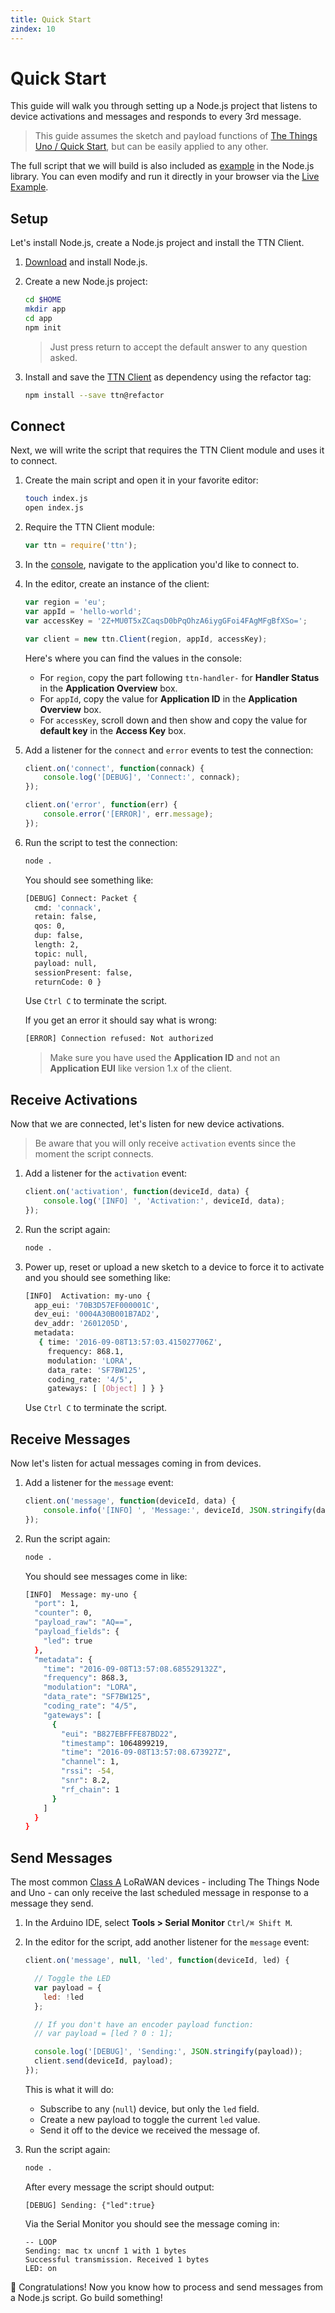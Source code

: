 ```yaml
---
title: Quick Start
zindex: 10
---
```


# Quick Start

This guide will walk you through setting up a Node.js project that listens to device activations and messages and responds to every 3rd message.

> This guide assumes the sketch and payload functions of [The Things Uno / Quick Start](/uno/#quick-start), but can be easily applied to any other.

The full script that we will build is also included as [example](https://github.com/TheThingsNetwork/node-app-lib/blob/master/src/example.js) in the Node.js library. You can even modify and run it directly in your browser via the [Live Example](#live-example).

## Setup
Let's install Node.js, create a Node.js project and install the TTN Client.

1.  [Download](https://nodejs.org/en/download/) and install Node.js.
2.  Create a new Node.js project:

    ```bash
    cd $HOME
    mkdir app
    cd app
    npm init
    ```

    > Just press return to accept the default answer to any question asked.

3.  Install and save the [TTN Client](https://www.npmjs.com/package/ttn) as dependency using the refactor tag:

    ```bash
    npm install --save ttn@refactor
    ```

## Connect
Next, we will write the script that requires the TTN Client module and uses it to connect.

1.  Create the main script and open it in your favorite editor:

    ```bash
    touch index.js
    open index.js
    ```

2.  Require the TTN Client module:

    ```js
    var ttn = require('ttn');
    ```

3.  In the [console](https://preview.console.thethingsnetwork.org/applications), navigate to the application you'd like to connect to.

5.  In the editor, create an instance of the client:

    ```js 
    var region = 'eu';
    var appId = 'hello-world';
    var accessKey = '2Z+MU0T5xZCaqsD0bPqOhzA6iygGFoi4FAgMFgBfXSo=';
    
    var client = new ttn.Client(region, appId, accessKey);
    ```

    Here's where you can find the values in the console:
    
    * For `region`, copy the part following `ttn-handler-` for **Handler Status** in the **Application Overview** box.
    * For `appId`, copy the value for **Application ID** in the **Application Overview** box.
    * For `accessKey`, scroll down and then show and copy the value for **default key** in the **Access Key** box.

6.  Add a listener for the `connect` and `error` events to test the connection:

    ```js 
    client.on('connect', function(connack) {
        console.log('[DEBUG]', 'Connect:', connack);
    });
    
    client.on('error', function(err) {
        console.error('[ERROR]', err.message);
    });
    ```
 
7.  Run the script to test the connection:

    ```bash
    node .
    ```

    You should see something like:

    ```bash
    [DEBUG] Connect: Packet {
      cmd: 'connack',
      retain: false,
      qos: 0,
      dup: false,
      length: 2,
      topic: null,
      payload: null,
      sessionPresent: false,
      returnCode: 0 }
    ```

    Use `Ctrl C` to terminate the script.

    If you get an error it should say what is wrong:

    ```bash
    [ERROR] Connection refused: Not authorized
    ```

    > Make sure you have used the **Application ID** and not an **Application EUI** like version 1.x of the client.

## Receive Activations
Now that we are connected, let's listen for new device activations.

> Be aware that you will only receive `activation` events since the moment the script connects.

1.  Add a listener for the `activation` event:

    ```js
    client.on('activation', function(deviceId, data) {
        console.log('[INFO] ', 'Activation:', deviceId, data);
    });
    ```

2.  Run the script again:

    ```bash
    node .
    ```

3.  Power up, reset or upload a new sketch to a device to force it to activate and you should see something like:

    ```bash
    [INFO]  Activation: my-uno {
      app_eui: '70B3D57EF000001C',
      dev_eui: '0004A30B001B7AD2',
      dev_addr: '2601205D',
      metadata:
       { time: '2016-09-08T13:57:03.415027706Z',
         frequency: 868.1,
         modulation: 'LORA',
         data_rate: 'SF7BW125',
         coding_rate: '4/5',
         gateways: [ [Object] ] } }
    ```

    Use `Ctrl C` to terminate the script.    

## Receive Messages
Now let's listen for actual messages coming in from devices.

1.  Add a listener for the `message` event:

    ```js
    client.on('message', function(deviceId, data) {
        console.info('[INFO] ', 'Message:', deviceId, JSON.stringify(data, null, 2));
    });
    ```

2.  Run the script again:

    ```bash
    node .
    ```

    You should see messages come in like:

    ```bash
    [INFO]  Message: my-uno {
      "port": 1,
      "counter": 0,
      "payload_raw": "AQ==",
      "payload_fields": {
        "led": true
      },
      "metadata": {
        "time": "2016-09-08T13:57:08.685529132Z",
        "frequency": 868.3,
        "modulation": "LORA",
        "data_rate": "SF7BW125",
        "coding_rate": "4/5",
        "gateways": [
          {
            "eui": "B827EBFFFE87BD22",
            "timestamp": 1064899219,
            "time": "2016-09-08T13:57:08.673927Z",
            "channel": 1,
            "rssi": -54,
            "snr": 8.2,
            "rf_chain": 1
          }
        ]
      }
    }
    ```

## Send Messages
The most common [Class A](https://www.lora-alliance.org/What-Is-LoRa/Technology) LoRaWAN devices - including The Things Node and Uno - can only receive the last scheduled message in response to a message they send.

1.  In the Arduino IDE, select **Tools > Serial Monitor** `Ctrl/⌘ Shift M`.

2.  In the editor for the script, add another listener for the `message` event:

    ```js
    client.on('message', null, 'led', function(deviceId, led) {
    
      // Toggle the LED
      var payload = {
        led: !led
      };
    
      // If you don't have an encoder payload function:
      // var payload = [led ? 0 : 1];
    
      console.log('[DEBUG]', 'Sending:', JSON.stringify(payload));
      client.send(deviceId, payload);
    });
    ```
    
    This is what it will do:
    
    * Subscribe to any (`null`) device, but only the `led` field.
    * Create a new payload to toggle the current `led` value.
    * Send it off to the device we received the message of.

4.  Run the script again:

    ```bash
    node .
    ```

    After every message the script should output:

    ```
    [DEBUG] Sending: {"led":true}
    ```

    Via the Serial Monitor you should see the message coming in:

    ```
    -- LOOP
    Sending: mac tx uncnf 1 with 1 bytes
    Successful transmission. Received 1 bytes
    LED: on
    ```

🎉 Congratulations! Now you know how to process and send messages from a Node.js script. Go build something!

